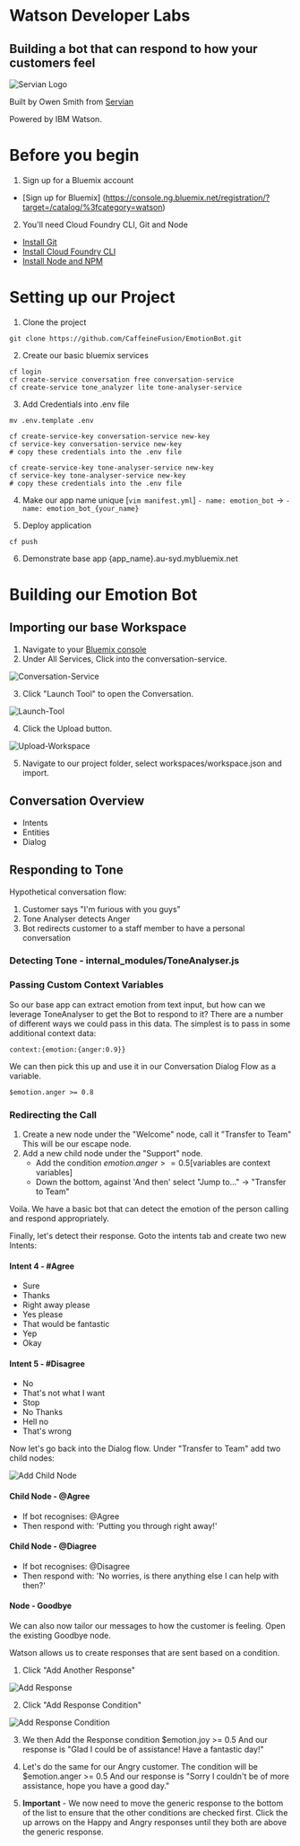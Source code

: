 # Watson Developer Labs
## Building a bot that can respond to how your customers feel

![Servian Logo](/screenshots/servian_logo.png)

Built by Owen Smith from [Servian](servian.ai)

Powered by IBM Watson.


# Before you begin
1. Sign up for a Bluemix account
- [Sign up for Bluemix] (https://console.ng.bluemix.net/registration/?target=/catalog/%3fcategory=watson)

2. You'll need Cloud Foundry CLI, Git and Node
- [Install Git](https://git-scm.com/book/en/v1/Getting-Started-Installing-Git)
- [Install Cloud Foundry CLI](https://github.com/cloudfoundry/cli#downloads)
- [Install Node and NPM](https://nodejs.org/#download)

# Setting up our Project
1. Clone the project

`git clone https://github.com/CaffeineFusion/EmotionBot.git`

2. Create our basic bluemix services
```
cf login
cf create-service conversation free conversation-service
cf create-service tone_analyzer lite tone-analyser-service
```

3. Add Credentials into .env file
```
mv .env.template .env

cf create-service-key conversation-service new-key
cf service-key conversation-service new-key
# copy these credentials into the .env file

cf create-service-key tone-analyser-service new-key
cf service-key tone-analyser-service new-key
# copy these credentials into the .env file
```

4. Make our app name unique [`vim manifest.yml`]
`- name: emotion_bot` -> `- name: emotion_bot_{your_name}`

5. Deploy application
```
cf push
```

6. Demonstrate base app {app_name}.au-syd.mybluemix.net


# Building our Emotion Bot
## Importing our base Workspace
1. Navigate to your [Bluemix console](https://console.au-syd.bluemix.net/dashboard/services)
2. Under All Services, Click into the conversation-service.

![Conversation-Service](/screenshots/Conversation-Service.png)

3. Click "Launch Tool" to open the Conversation.

![Launch-Tool](/screenshots/Launch-Tool.png)

4. Click the Upload button.

![Upload-Workspace](/screenshots/Upload-Workspace.png)

5. Navigate to our project folder, select workspaces/workspace.json and import.

## Conversation Overview
- Intents
- Entities
- Dialog

## Responding to Tone
Hypothetical conversation flow:
1. Customer says "I'm furious with you guys"
2. Tone Analyser detects Anger
3. Bot redirects customer to a staff member to have a personal conversation

### Detecting Tone - internal_modules/ToneAnalyser.js

### Passing Custom Context Variables
So our base app can extract emotion from text input, but how can we leverage ToneAnalyser to get the Bot to respond to it? There are a number of different ways we could pass in this data. The simplest is to pass in some additional context data:

`context:{emotion:{anger:0.9}}`

We can then pick this up and use it in our Conversation Dialog Flow as a variable.

```
$emotion.anger >= 0.8
```

### Redirecting the Call
1. Create a new node under the "Welcome" node, call it "Transfer to Team"
This will be our escape node.
2. Add a new child node under the "Support" node.
    - Add the condition $emotion.anger >= 0.5 [$variables are context variables]
    - Down the bottom, against 'And then' select "Jump to..." -> "Transfer to Team"

Voila. We have a basic bot that can detect the emotion of the person calling and respond appropriately.

Finally, let's detect their response.
Goto the intents tab and create two new Intents:

#### Intent 4 - #Agree
- Sure
- Thanks
- Right away please
- Yes please
- That would be fantastic
- Yep
- Okay

#### Intent 5 - #Disagree
- No
- That's not what I want
- Stop
- No Thanks
- Hell no
- That's wrong


Now let's go back into the Dialog flow. Under "Transfer to Team" add two child nodes:

![Add Child Node](/screenshots/Add-Child-Node.png)

#### Child Node - \@Agree
- If bot recognises: \@Agree
- Then respond with: 'Putting you through right away!'

#### Child Node - \@Diagree
- If bot recognises: \@Disagree
- Then respond with: 'No worries, is there anything else I can help with then?'


#### Node - Goodbye
We can also now tailor our messages to how the customer is feeling. Open the existing Goodbye node.

Watson allows us to create responses that are sent based on a condition.
1. Click "Add Another Response"

![Add Response](/screenshots/Add-Another-Response.png)

2. Click "Add Response Condition"

![Add Response Condition](/screenshots/Response-Condition.png)

3. We then Add the Response condition $emotion.joy >= 0.5
And our response is "Glad I could be of assistance! Have a fantastic day!"

4. Let's do the same for our Angry customer.
The condition will be $emotion.anger >= 0.5
And our response is "Sorry I couldn't be of more assistance, hope you have a good day."

5. **Important** - We now need to move the generic response to the bottom of the list to ensure that the other conditions are checked first. Click the up arrows on the Happy and Angry responses until they both are above the generic response.
